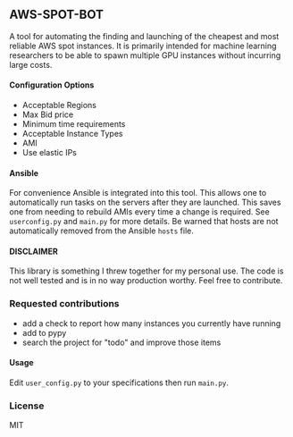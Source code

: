 ## AWS-SPOT-BOT
A tool for automating the finding and launching of the cheapest and most reliable AWS spot instances. It is primarily intended for machine learning researchers to be able to spawn multiple GPU instances without incurring large costs.


#### Configuration Options
- Acceptable Regions
- Max Bid price
- Minimum time requirements
- Acceptable Instance Types
- AMI
- Use elastic IPs


#### Ansible
For convenience Ansible is integrated into this tool. This allows one to automatically run tasks on the servers after they are launched.
This saves one from needing to rebuild AMIs every time a change is required. See `userconfig.py` and `main.py` for more details. Be warned that 
hosts are not automatically removed from the Ansible `hosts` file. 


#### DISCLAIMER
This library is something I threw together for my personal use. The code is not well tested and is in no way production worthy. Feel free to contribute.


### Requested contributions
- add a check to report how many instances you currently have running
- add to pypy
- search the project for "todo" and improve those items 


#### Usage
Edit `user_config.py` to your specifications then run `main.py`.   

### License
MIT